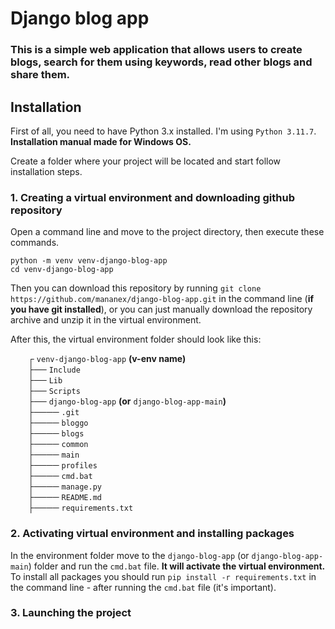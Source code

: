 # Django blog app
### This is a simple web application that allows users to create blogs, search for them using keywords, read other blogs and share them.

## Installation
First of all, you need to have Python 3.x installed. I'm using `Python 3.11.7`. **Installation manual made for Windows OS.**

Create a folder where your project will be located and start follow installation steps.

### 1. Creating a virtual environment and downloading github repository
Open a command line and move to the project directory, then execute these commands.

```
python -m venv venv-django-blog-app
cd venv-django-blog-app
```
Then you can download this repository by running `git clone https://github.com/mananex/django-blog-app.git` in the command line (**if you have git installed**), or you can just manually download the repository archive and unzip it in the virtual environment.

After this, the virtual environment folder should look like this:

&emsp;&emsp;┌ `venv-django-blog-app` **(v-env name)**<br>
&emsp;&emsp;├── `Include`<br>
&emsp;&emsp;├── `Lib`<br>
&emsp;&emsp;├── `Scripts`<br>
&emsp;&emsp;├── `django-blog-app` **(or** `django-blog-app-main`**)**<br>
&emsp;&emsp;├──── `.git`<br>
&emsp;&emsp;├──── `bloggo`<br>
&emsp;&emsp;├──── `blogs`<br>
&emsp;&emsp;├──── `common`<br>
&emsp;&emsp;├──── `main`<br>
&emsp;&emsp;├──── `profiles`<br>
&emsp;&emsp;├──── `cmd.bat`<br>
&emsp;&emsp;├──── `manage.py`<br>
&emsp;&emsp;├──── `README.md`<br>
&emsp;&emsp;├──── `requirements.txt`

### 2. Activating virtual environment and installing packages
In the environment folder move to the `django-blog-app` (or `django-blog-app-main`) folder and run the `cmd.bat` file. **It will activate the virtual environment.**<br>
To install all packages you should run `pip install -r requirements.txt` in the command line - after running the `cmd.bat` file (it's important).

### 3. Launching the project

